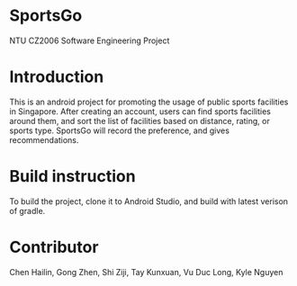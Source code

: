 # SportsGo
NTU CZ2006 Software Engineering Project

# Introduction
This is an android project for promoting the usage of public sports facilities in Singapore. After creating an account, users can find sports facilities around them, and sort the list of facilities based on distance, rating, or sports type. SportsGo will record the preference, and gives recommendations.

# Build instruction
To build the project, clone it to Android Studio, and build with latest verison of gradle. 

# Contributor
Chen Hailin, Gong Zhen, Shi Ziji, Tay Kunxuan, Vu Duc Long, Kyle Nguyen
